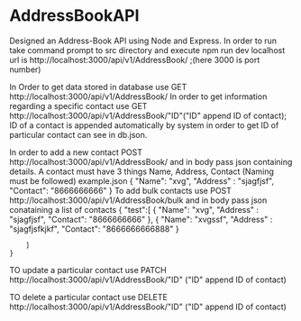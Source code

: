 # AddressBookAPI
Designed an Address-Book API using Node and Express. 
In order to run take command prompt to src directory and execute npm run dev
localhost url is http://localhost:3000/api/v1/AddressBook/ ;(here 3000 is port number)

In Order to get data stored in database use GET http://localhost:3000/api/v1/AddressBook/
In order to get information regarding a specific contact use GET http://localhost:3000/api/v1/AddressBook/"ID"("ID" append ID of contact);
        ID of a contact is appended automatically by system in order to get ID of particular contact can see in db.json.
        
In order to add a new contact POST http://localhost:3000/api/v1/AddressBook/
    and in body pass json containing details.
    A contact must have 3 things Name, Address, Contact (Naming must be followed)
    example.json
    {
        "Name": "xvg",
        "Address" : "sjagfjsf",
        "Contact": "8666666666"
    }
To add bulk contacts use POST http://localhost:3000/api/v1/AddressBook/bulk
    and in body pass json conataining a list of contacts
    {
        "test":[
            {
                "Name": "xvg",
                "Address" : "sjagfjsf",
                "Contact": "8666666666"
            },
            {
                "Name": "xvgssf",
                "Address" : "sjagfjsfkjkf",
                "Contact": "8666666666888"
            }
            
        ]
    }

TO update a particular contact use PATCH  http://localhost:3000/api/v1/AddressBook/"ID" ("ID" append ID of contact)

TO delete a particular contact use DELETE  http://localhost:3000/api/v1/AddressBook/"ID" ("ID" append ID of contact)
